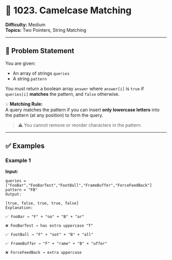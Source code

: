 # 🐫 1023. Camelcase Matching

**Difficulty:** Medium  
**Topics:** Two Pointers, String Matching

---

## 📝 Problem Statement

You are given:
- An array of strings `queries`
- A string `pattern`

You must return a boolean array `answer` where `answer[i]` is `true` if `queries[i]` **matches** the pattern, and `false` otherwise.

💡 **Matching Rule:**  
A query matches the pattern if you can insert **only lowercase letters** into the pattern (at any position) to form the query.

> ⚠️ You cannot remove or reorder characters in the pattern.

---

## ✅ Examples

### Example 1

**Input:**
```text
queries = ["FooBar","FooBarTest","FootBall","FrameBuffer","ForceFeedBack"]
pattern = "FB"
Output:

[true, false, true, true, false]
Explanation:

✅ FooBar → "F" + "oo" + "B" + "ar"

❌ FooBarTest → has extra uppercase "T"

✅ FootBall → "F" + "oot" + "B" + "all"

✅ FrameBuffer → "F" + "rame" + "B" + "uffer"

❌ ForceFeedBack → extra uppercase 